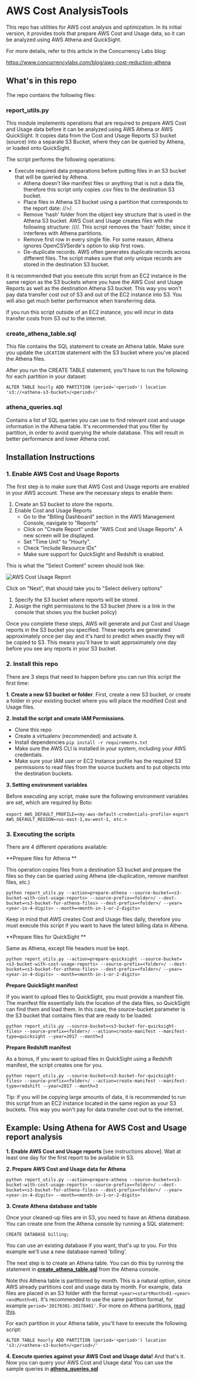# AWS Cost AnalysisTools


This repo has utilities for AWS cost analysis and optimization. In its initial version, it provides tools that prepare AWS Cost and Usage data, so it can be analyzed using AWS Athena and QuickSight.

For more details, refer to this article in the Concurrency Labs blog:

https://www.concurrencylabs.com/blog/aws-cost-reduction-athena



## What's in this repo

The repo contains the following files:

### report_utils.py

This module implements operations that are required to prepare AWS Cost and Usage data before it can
be analyzed using AWS Athena or AWS QuickSight. It copies data from the Cost and Usage Reports S3 bucket (source)
into a separate S3 Bucket, where they can be queried by Athena, or loaded onto QuickSight.

The script performs the following operations:

* Execute required data preparations before putting files in an S3 bucket that will be queried by Athena.
  * Athena doesn't like manifest files or anything that is not a data file, therefore this script only
      copies .csv files to the destination S3 bucket.
  * Place files in Athena S3 bucket using a partition that corresponds to the report date:
           <aws-cost-usage-bucket>/<prefix>/><period>/<csv-file>.
  * Remove 'hash' folder from the object key structure that is used in the Athena S3 bucket. AWS Cost and Usage creates
           files with the following structure: <aws-cost-usage-bucket>/<prefix>/<period>/<hash>/<csv-file>. This script removes the 'hash' folder, since
           it interferes with Athena partitions.
  * Remove first row in every single file. For some reason, Athena ignores OpenCSVSerde's option to skip first rows.
  * De-duplicate records. AWS often generates duplicate records across different files. The script makes sure that
    only unique records are stored in the destination S3 bucket.


It is recommended that you execute this script from an EC2 instance in the same region as the S3 buckets
where you have the AWS Cost and Usage Reports as well as the destination Athena S3 bucket. This
way you won't pay data transfer cost out of S3 and out of the EC2 instance into S3. You will also get
much better performance when transferring data. 

If you run this script outside of an EC2 instance, you will incur in data transfer costs from S3 out to the internet.


### create_athena_table.sql

This file contains the SQL statement to create an Athena table. Make sure you update the ```LOCATION``` statement with the S3 bucket where you've
placed the Athena files.

After you run the CREATE TABLE statement, you'll have to run the following for each partition in your dataset:

```
ALTER TABLE hourly ADD PARTITION (period='<period>') location 's3://<athena-s3-bucket>/<period>/'
```



### athena_queries.sql

Contains a list of SQL queries you can use to find relevant cost and usage information in the Athena table. 
It's recommended that you filter by partition, in order to avoid querying the whole database.
This will result in better performance and lower Athena cost.


## Installation Instructions

### 1. Enable AWS Cost and Usage Reports

The first step is to make sure that AWS Cost and Usage reports are enabled in your AWS account.
These are the necessary steps to enable them:

1. Create an S3 bucket to store the reports.
3. Enable Cost and Usage Reports
	* Go to the "Billing Dashboard" section in the AWS Management Console, navigate to "Reports"
	* Click on "Create Report" under "AWS Cost and Usage Reports". A new screen will be displayed.
	* Set "Time Unit" to "Hourly".
	* Check "Include Resource IDs"
	* Make sure support for QuickSight and Redshift is enabled.

This is what the "Select Content" screen should look like:

![AWS Cost Usage Report](https://www.concurrencylabs.com/img/posts/19-athena-reduce-aws-cost/setup-reports.png)

Click on "Next", that should take you to "Select delivery options"	
	
1. Specify the S3 bucket where reports will be stored.
2. Assign the right permissions to the S3 bucket (there is a link in the console that shows
you the bucket policy)
	
Once you complete these steps, AWS will generate and put Cost and Usage reports in the
S3 bucket you specified. These reports are generated approximately once per day and it's
hard to predict when exactly they will be copied to S3. This means you'll have to wait 
approximately one day before you see any reports in your S3 bucket.


### 2. Install this repo

There are 3 steps that need to happen before you can run this script the first time:

**1. Create a new S3 bucket or folder**.
First, create a new S3 bucket, or create a folder in your existing bucket where you will
place the modified Cost and Usage files.

**2. Install the script and create IAM Permissions**.
 
* Clone this repo
* Create a virtualenv (recommended) and activate it.
* Install dependencies ```pip install -r requirements.txt```
* Make sure the AWS CLI is installed in your system, including your AWS credentials.
* Make sure your IAM user or EC2 Instance profile has the required S3 permissions
 to read files from the source buckets and to put objects into the destination buckets.


**3. Setting environment variables**

Before executing any script, make sure the following environment variables are set, which are required by Boto:

```export AWS_DEFAULT_PROFILE=<my-aws-default-credentials-profile>```
```export AWS_DEFAULT_REGION=<us-east-1,eu-west-1, etc.>```


### 3. Executing the scripts

There are 4 different operations available:

**Prepare files for Athena **

This operation copies files from a destination S3 bucket and prepare the files so they
can be queried using Athena (de-duplication, remove manifest files, etc.)

```
python report_utils.py --action=prepare-athena --source-bucket=<s3-bucket-with-cost-usage-reports> --source-prefix=<folder>/ --dest-bucket=<s3-bucket-for-athena-files> --dest-prefix=<folder>/ --year=<year-in-4-digits> --month=<month-in-1-or-2-digits>
```

Keep in mind that AWS creates Cost and Usage files daily, therefore you must execute this
script if you want to have the latest billing data in Athena.  

**Prepare files for QuickSight **

Same as Athena, except file headers must be kept.

```
python report_utils.py --action=prepare-quicksight --source-bucket=<s3-bucket-with-cost-usage-reports> --source-prefix=<folder>/ --dest-bucket=<s3-bucket-for-athena-files> --dest-prefix=<folder>/ --year=<year-in-4-digits> --month=<month-in-1-or-2-digits>
```

**Prepare QuickSight manifest**

If you want to upload files to QuickSight, you must provide a manifest file. The manifest file essentially
lists the location of the data files, so QuickSight can find them and load them. In this case, the source-bucket parameter
is the S3 bucket that contains files that are ready to be loaded.

```
python report_utils.py --source-bucket=<s3-bucket-for-quicksight-files> --source-prefix=<folder>/ --action=create-manifest --manifest-type=quicksight --year=2017 --month=3
```

**Prepare Redshift manifest**

As a bonus, if you want to upload files in QuickSight using a Redshift manifest, the script creates one for you.

```
python report_utils.py --source-bucket=<s3-bucket-for-quicksight-files> --source-prefix=<folder>/ --action=create-manifest --manifest-type=redshift --year=2017 --month=3
```

Tip: if you will be copying large amounts of data, it is recommended to run this script from an EC2
instance located in the same region as your S3 buckets. This way you won't pay for data
transfer cost out to the internet.


## Example: Using Athena for AWS Cost and Usage report analysis

**1. Enable AWS Cost and Usage reports**
[see instructions above]. Wait at least one day for the first report to be available in S3.

**2. Prepare AWS Cost and Usage data for Athena**

```
python report_utils.py --action=prepare-athena --source-bucket=<s3-bucket-with-cost-usage-reports> --source-prefix=<folder>/ --dest-bucket=<s3-bucket-for-athena-files> --dest-prefix=<folder>/ --year=<year-in-4-digits> --month=<month-in-1-or-2-digits>
```

**3. Create Athena database and table**

Once your cleaned-up files are in S3, you need to have an Athena database. You can create one from the Athena console by running a SQL statement:

```
CREATE DATABASE billing;
```

You can use an existing database if you want, that's up to you. For this example we'll use a new database named 'billing'.

The next step is to create an Athena table. You can do this by running the statement in <a href="https://github.com/ConcurrenyLabs/aws-cost-analysis/blob/master/create_athena_table.sql" target="new">**create_athena_table.sql**</a> from the Athena console.
 
Note this Athena table is partitioned by month. This is a natural option, since AWS already partitions cost and usage data by month. For example, data files are placed in an S3 folder
with the format ```<year><startMonth>01-<year><endMonth>01```. It's recommended to use the same partition format, for example ```period='20170301-20170401'```.
For more on Athena partitions, <a href="http://docs.aws.amazon.com/athena/latest/ug/partitions.html" target="new">read this</a>.

For each partition in your Athena table, you'll have to execute the following script:

```
ALTER TABLE hourly ADD PARTITION (period='<period>') location 's3://<athena-s3-bucket>/<period>/'
```


**4. Execute queries against your AWS Cost and Usage data!**
And that's it. Now you can query your AWS Cost and Usage data! You can use the sample queries in <a href="https://github.com/ConcurrenyLabs/aws-cost-analysis/blob/master/athena_queries.sql" target="new">**athena_queries.sql**</a>





